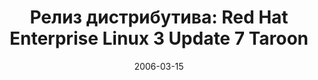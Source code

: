 ---
layout: post
title:  "Релиз дистрибутива: Red Hat Enterprise Linux 3 Update 7 Taroon"
date: 2006-03-15   
---
